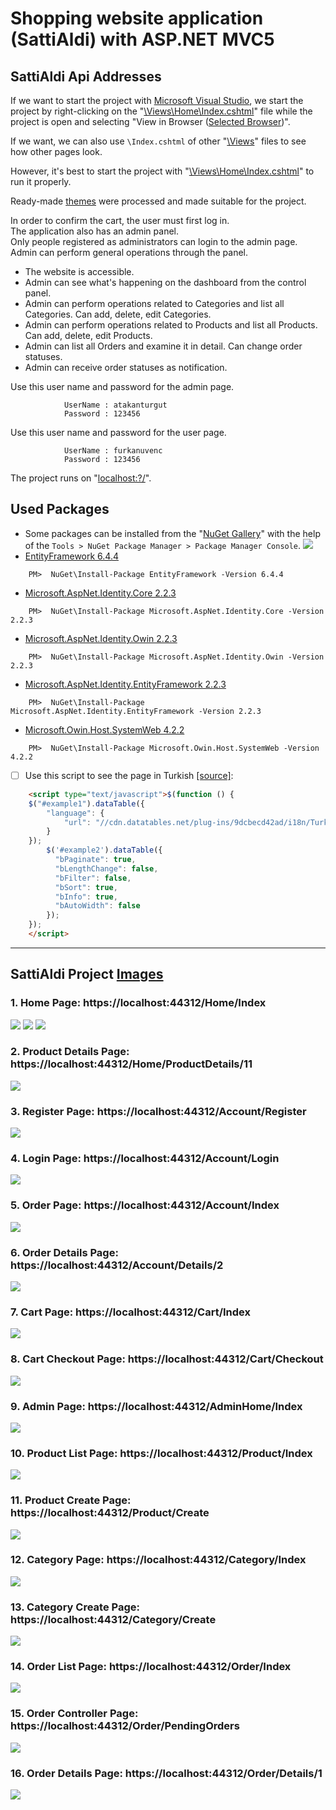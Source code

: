 # Shopping website application (SattiAldi) with ASP.NET MVC5

## SattiAldi Api Addresses

If we want to start the project with [Microsoft Visual Studio](https://visualstudio.microsoft.com/), we start the project by right-clicking on the "[\Views\Home\Index.cshtml](https://github.com/AtakanTurgut/sattialdi/blob/main/sattiAldi/Views/Home/Index.cshtml)" file while the project is open and selecting "View in Browser ([Selected Browser](https://www.google.com.tr/))".

If we want, we can also use `\Index.cshtml` of other "[\Views](https://github.com/AtakanTurgut/sattialdi/tree/main/sattiAldi/Views)" files to see how other pages look.

However, it's best to start the project with "[\Views\Home\Index.cshtml](https://github.com/AtakanTurgut/sattialdi/blob/main/sattiAldi/Views/Home/Index.cshtml)" to run it properly.

Ready-made [themes](https://www.free-css.com/free-css-templates) were processed and made suitable for the project.

In order to confirm the cart, the user must first log in. <br />
The application also has an admin panel. <br />
Only people registered as administrators can login to the admin page. <br />
Admin can perform general operations through the panel. <br />
<ul>
  <li>The website is accessible.</li>
  <li>Admin can see what's happening on the dashboard from the control panel.</li>
  <li>Admin can perform operations related to Categories and list all Categories. Can add, delete, edit Categories.</li>
  <li>Admin can perform operations related to Products and list all Products. Can add, delete, edit Products.</li>
  <li>Admin can list all Orders and examine it in detail. Can change order statuses.</li>
  <li>Admin can receive order statuses as notification.</li>
</ul>  

Use this user name and password for the admin page.

                UserName : atakanturgut
                Password : 123456

Use this user name and password for the user page.

                UserName : furkanuvenc
                Password : 123456

The project runs on "[localhost:?/](https://localhost:44312/)".

## Used Packages

- Some packages can be installed from the "[NuGet Gallery](https://www.nuget.org/packages/Microsoft.AspNet.Identity.Core)" with the help of the `Tools > NuGet Package Manager > Package Manager Console`.
![](/pictures/NuGet.png) 
- [EntityFramework 6.4.4](https://www.nuget.org/packages/EntityFramework/)
```
    PM>  NuGet\Install-Package EntityFramework -Version 6.4.4
```
- [Microsoft.AspNet.Identity.Core 2.2.3](https://www.nuget.org/packages/Microsoft.AspNet.Identity.Core)
```
    PM>  NuGet\Install-Package Microsoft.AspNet.Identity.Core -Version 2.2.3
```
- [Microsoft.AspNet.Identity.Owin 2.2.3](https://www.nuget.org/packages/Microsoft.AspNet.Identity.Owin/)
```
    PM>  NuGet\Install-Package Microsoft.AspNet.Identity.Owin -Version 2.2.3
```
- [Microsoft.AspNet.Identity.EntityFramework 2.2.3](https://www.nuget.org/packages/Microsoft.AspNet.Identity.EntityFramework/)
```
    PM>  NuGet\Install-Package Microsoft.AspNet.Identity.EntityFramework -Version 2.2.3
```
- [Microsoft.Owin.Host.SystemWeb 4.2.2](https://www.nuget.org/packages/Microsoft.Owin.Host.SystemWeb)
```
    PM>  NuGet\Install-Package Microsoft.Owin.Host.SystemWeb -Version 4.2.2
```

- [ ] Use this script to see the page in Turkish [[source]](https://datatables.net/examples/advanced_init/language_file.html):
```html
    <script type="text/javascript">$(function () {
    $("#example1").dataTable({
        "language": {
            "url": "//cdn.datatables.net/plug-ins/9dcbecd42ad/i18n/Turkish.json"
        }
    });
        $('#example2').dataTable({
          "bPaginate": true,
          "bLengthChange": false,
          "bFilter": false,
          "bSort": true,
          "bInfo": true,
          "bAutoWidth": false
        });
    });
    </script>

```
-----
## SattiAldi Project [Images](https://github.com/AtakanTurgut/sattialdi/tree/main/pictures)

### 1. Home Page:  https://localhost:44312/Home/Index
![](/pictures/HomePage1.PNG) 
![](/pictures/HomePage2.PNG)
![](/pictures/HomePage3.PNG)

### 2. Product Details Page:  https://localhost:44312/Home/ProductDetails/11
![](/pictures/ProductDetailsPage.PNG)

### 3. Register Page:  https://localhost:44312/Account/Register
![](/pictures/RegisterPage.PNG)

### 4. Login Page:  https://localhost:44312/Account/Login
![](/pictures/LoginPage.PNG)

### 5. Order Page:  https://localhost:44312/Account/Index
![](/pictures/OrderPage.PNG)

### 6. Order Details Page:  https://localhost:44312/Account/Details/2
![](/pictures/OrderDetailsPage.PNG)

### 7. Cart Page:  https://localhost:44312/Cart/Index
![](/pictures/CartPage.PNG)

### 8. Cart Checkout Page:  https://localhost:44312/Cart/Checkout
![](/pictures/CartCheckoutPage.PNG)

### 9. Admin Page:  https://localhost:44312/AdminHome/Index
![](/pictures/AdminPage.PNG)

### 10. Product List Page:  https://localhost:44312/Product/Index
![](/pictures/ProductPage.PNG)

### 11. Product Create Page:  https://localhost:44312/Product/Create
![](/pictures/ProductCreatePage.PNG)

### 12. Category Page:  https://localhost:44312/Category/Index
![](/pictures/CategoryPage.PNG)

### 13. Category Create Page:  https://localhost:44312/Category/Create
![](/pictures/CategoryCreatePage.PNG)

### 14. Order List Page:  https://localhost:44312/Order/Index
![](/pictures/OrderListPage.PNG)

### 15. Order Controller Page:  https://localhost:44312/Order/PendingOrders
![](/pictures/OrderControllerPage.PNG)

### 16. Order Details Page:  https://localhost:44312/Order/Details/1
![](/pictures/OrderDetailsListPage.PNG)